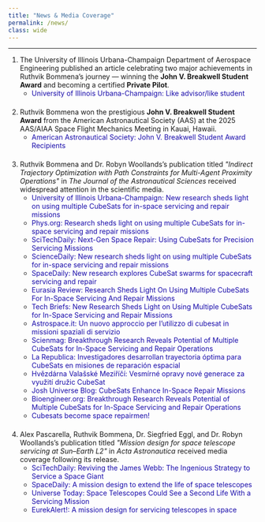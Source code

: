 ```yaml
---
title: "News & Media Coverage"
permalink: /news/
class: wide
---
```


---

<ol>
  <li>
    The University of Illinois Urbana-Champaign Department of Aerospace Engineering published an article celebrating two major achievements in Ruthvik Bommena’s journey — winning the <strong>John V. Breakwell Student Award</strong> and becoming a certified <strong>Private Pilot</strong>.
    <ul>
      <li><a href="https://aerospace.illinois.edu/news/74141" target="_blank" style="color:#1a0dab; text-decoration:none;">University of Illinois Urbana-Champaign: Like advisor/like student</a></li>
    </ul>
    <div style="margin-bottom:1.5em;"></div>
  </li>

  <li>
    Ruthvik Bommena won the prestigious <strong>John V. Breakwell Student Award</strong> from the American Astronautical Society (AAS) at the 2025 AAS/AIAA Space Flight Mechanics Meeting in Kauai, Hawaii.
    <ul>
      <li><a href="https://www.space-flight.org/docs/Breakwell/Breakwell_winners.html" target="_blank" style="color:#1a0dab; text-decoration:none;">American Astronautical Society: John V. Breakwell Student Award Recipients</a></li>
    </ul>
    <div style="margin-bottom:1.5em;"></div>
  </li>
  
  <li>
    Ruthvik Bommena and Dr. Robyn Woollands’s publication titled <em>"Indirect Trajectory Optimization with Path Constraints for Multi-Agent Proximity Operations"</em> in <em>The Journal of the Astronautical Sciences</em> received widespread attention in the scientific media.
    <ul>
      <li><a href="https://aerospace.illinois.edu/news/73647" target="_blank" style="color:#1a0dab; text-decoration:none;">University of Illinois Urbana-Champaign: New research sheds light on using multiple CubeSats for in-space servicing and repair missions</a></li>
      <li><a href="https://phys.org/news/2025-02-multiple-cubesats-space-missions.html" target="_blank" style="color:#1a0dab; text-decoration:none;">Phys.org: Research sheds light on using multiple CubeSats for in-space servicing and repair missions</a></li>
      <li><a href="https://scitechdaily.com/next-gen-space-repair-using-cubesats-for-precision-servicing-missions/" target="_blank" style="color:#1a0dab; text-decoration:none;">SciTechDaily: Next-Gen Space Repair: Using CubeSats for Precision Servicing Missions</a></li>
      <li><a href="https://www.sciencedaily.com/releases/2025/02/250214123711.htm" target="_blank" style="color:#1a0dab; text-decoration:none;">ScienceDaily: New research sheds light on using multiple CubeSats for in-space servicing and repair missions</a></li>
      <li><a href="https://www.spacedaily.com/reports/New_research_explores_CubeSat_swarms_for_spacecraft_servicing_and_repair_999.html" target="_blank" style="color:#1a0dab; text-decoration:none;">SpaceDaily: New research explores CubeSat swarms for spacecraft servicing and repair</a></li>
      <li><a href="https://www.eurasiareview.com/15022025-research-sheds-light-on-using-multiple-cubesats-for-in-space-servicing-and-repair-missions/" target="_blank" style="color:#1a0dab; text-decoration:none;">Eurasia Review: Research Sheds Light On Using Multiple CubeSats For In-Space Servicing And Repair Missions</a></li>
      <li><a href="https://www.techbriefs.com/component/content/article/52834-new-research-sheds-light-on-using-multiple-cubesats-for-in-space-servicing-and-repair-missions" target="_blank" style="color:#1a0dab; text-decoration:none;">Tech Briefs: New Research Sheds Light on Using Multiple CubeSats for In-Space Servicing and Repair Missions</a></li>
      <li><a href="https://www.astrospace.it/2025/02/17/un-nuovo-approccio-per-lutilizzo-di-cubesat-in-missioni-spaziali-di-servizio/" target="_blank" style="color:#1a0dab; text-decoration:none;">Astrospace.it: Un nuovo approccio per l’utilizzo di cubesat in missioni spaziali di servizio</a></li>
      <li><a href="https://scienmag.com/breakthrough-research-reveals-potential-of-multiple-cubesats-for-in-space-servicing-and-repair-operations/" target="_blank" style="color:#1a0dab; text-decoration:none;">Scienmag: Breakthrough Research Reveals Potential of Multiple CubeSats for In-Space Servicing and Repair Operations</a></li>
      <li><a href="https://larepublica.es/2025/02/15/investigadores-desarrollan-trayectoria-optima-para-cubesats-en-misiones-de-reparacion-espacial/" target="_blank" style="color:#1a0dab; text-decoration:none;">La Republica: Investigadores desarrollan trayectoria óptima para CubeSats en misiones de reparación espacial</a></li>
      <li><a href="https://www.astrovm.cz/cz/pro-navstevniky/aktuality-ak/vesmirne-opravy-nove-generace-za-vyuziti-druzic-cubesat.html" target="_blank" style="color:#1a0dab; text-decoration:none;">Hvězdárna Valašské Meziříčí: Vesmírné opravy nové generace za využití družic CubeSat</a></li>
      <li><a href="https://blog.joshuniverse.com/cubesats-enhance-in-space-repair-missions/" target="_blank" style="color:#1a0dab; text-decoration:none;">Josh Universe Blog: CubeSats Enhance In-Space Repair Missions</a></li>
      <li><a href="https://bioengineer.org/breakthrough-research-reveals-potential-of-multiple-cubesats-for-in-space-servicing-and-repair-operations/" target="_blank" style="color:#1a0dab; text-decoration:none;">Bioengineer.org: Breakthrough Research Reveals Potential of Multiple CubeSats for In-Space Servicing and Repair Operations</a></li>
      <li><a href="https://espash.ir/news/91606/cube-satellites-become-space-repairmen/" target="_blank" style="color:#1a0dab; text-decoration:none;">Cubesats become space repairmen!</a></li>
    </ul>
    <div style="margin-bottom:1.5em;"></div>
  </li>

  <li>
    Alex Pascarella, Ruthvik Bommena, Dr. Siegfried Eggl, and Dr. Robyn Woollands’s publication titled <em>"Mission design for space telescope servicing at Sun–Earth L2"</em> in <em>Acta Astronautica</em> received media coverage following its release.
    <ul>
      <li><a href="https://scitechdaily.com/reviving-the-james-webb-the-ingenious-strategy-to-service-a-space-giant/" target="_blank" style="color:#1a0dab; text-decoration:none;">SciTechDaily: Reviving the James Webb: The Ingenious Strategy to Service a Space Giant</a></li>
      <li><a href="https://www.spacedaily.com/reports/A_mission_design_to_extend_the_life_of_space_telescopes_999.html" target="_blank" style="color:#1a0dab; text-decoration:none;">SpaceDaily: A mission design to extend the life of space telescopes</a></li>
      <li><a href="https://www.universetoday.com/articles/space-telescopes-could-see-a-second-life-with-a-servicing-mission" target="_blank" style="color:#1a0dab; text-decoration:none;">Universe Today: Space Telescopes Could See a Second Life With a Servicing Mission</a></li>
      <li><a href="https://www.eurekalert.org/news-releases/1067052" target="_blank" style="color:#1a0dab; text-decoration:none;">EurekAlert!: A mission design for servicing telescopes in space</a></li>
    </ul>
    <div style="margin-bottom:1.5em;"></div>
  </li>
</ol>


